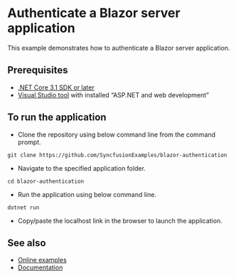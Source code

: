 # Authenticate a Blazor server application

This example demonstrates how to authenticate a Blazor server application.

## Prerequisites

- [.NET Core 3.1 SDK or later](https://dotnet.microsoft.com/download/dotnet-core)
- [Visual Studio tool](https://visualstudio.microsoft.com/vs/) with installed “ASP.NET and web development”

## To run the application

* Clone the repository using below command line from the command prompt.

```
git clone https://github.com/SyncfusionExamples/blazor-authentication
```

* Navigate to the specified application folder.

```
cd blazor-authentication
```

* Run the application using below command line.

```
dotnet run
```

* Copy/paste the localhost link in the browser to launch the application.

## See also
* [Online examples](https://blazor.syncfusion.com)
* [Documentation](https://blazor.syncfusion.com/documentation/introduction/)
